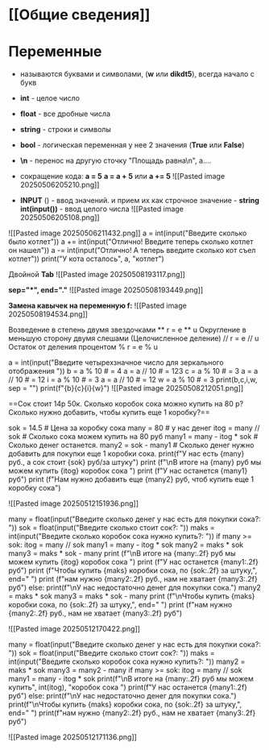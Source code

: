 # [[Общие сведения]]

# Переменные

-  называются буквами и символами, (**w** или **dikdt5**), всегда начало с букв
- **int**  - целое число
- **float** - все дробные числа
- **string** - строки и символы
- **bool** - логическая переменная у нее 2 значения (**True** или **False**)
- **\n**  - перенос на другую сточку "Площадь равна\n", a....
- сокращение кода:
**a = 5**
**a = a + 5** или **a += 5**
![[Pasted image 20250506205210.png]]

- **INPUT** () - ввод значений.  и прием их как строчное значение - **string**
**int(input())** - ввод целого числа
![[Pasted image 20250506205108.png]]

![[Pasted image 20250506211432.png]]
a = int(input("Введите сколько было котлет"))
a += int(input("Отлично! Введите теперь сколько котлет он нашел"))
a -= int(input("Отлично! А теперь введите сколько кот съел котлет"))
print("У кота осталось", a, "котлет")

Двойной **Tab** 
![[Pasted image 20250508193117.png]]

**sep="*", end="."**
![[Pasted image 20250508193449.png]]

**Замена кавычек на переменную f:**
![[Pasted image 20250508194534.png]]

Возведение в степень двумя звездочками **
r = e ** u
Округление в меньшую сторону двумя слешами (Целочисленное деление) //
r = e // u
Остаток от деления процентом %
r = e % u

a = int(input("Введите четырехзначное число для зеркального отображения "))
b = a % 10 # = 4
a = a // 10 #  = 123
c = a % 10 # = 3
a = a // 10 #  = 12
i = a % 10 # = 3
a = a // 10 #  = 12
w = a % 10 # = 3
print(b,c,i,w, sep = "")
print(f"{b}{c}{i}{w}")
![[Pasted image 20250508212051.png]]

==Сок стоит 14р 50к. Сколько коробок сока можно купить на 80 р? Сколько нужно добавить, чтобы купить еще 1 коробку?==

sok = 14.5 # Цена за коробку сока
many = 80 # у нас денег
itog = many // sok # Сколько сока можем купить на 80 руб
many1 = many - itog * sok  # Сколько денег останется.
many2 = sok - many1 # Сколько денег нужно добавить для покупки еще 1 коробки сока.
print(f"У нас есть {many} руб., а сок стоит {sok} руб/за штуку")
print (f"\nВ итоге на {many} руб мы можем купить {itog} коробок сока ")
print (f"У нас останется {many1} руб")
print (f"Нам нужно добавить еще {many2} руб, чтоб купить еще 1 коробку сока")

![[Pasted image 20250512151936.png]]

many = float(input("Введите сколько денег у нас есть для покупки сока?: "))
sok = float(input("Введите сколько стоит сок?: "))
maks = int(input("Введите сколько коробок сока нужно купить?: "))
if many >= sok:
    itog = many // sok
    many1 = many - itog * sok
    many2 = maks * sok
    many3 = maks * sok - many
    print (f"\nВ итоге на {many:.2f} руб мы можем купить {itog} коробок сока ")
    print (f"У нас останется {many1:.2f} руб")
    print (f"Чтобы купить {maks} коробки сока, по {sok:.2f} за штуку,", end=" ")
    print (f"нам нужно {many2:.2f} руб., нам не хватает {many3:.2f} руб")
else:
    print(f"\nУ нас недостаточно денег для покупки сока.")
    many2 = maks * sok
    many3 = maks * sok - many
    print (f"\nЧтобы купить {maks} коробки сока, по {sok:.2f} за штуку,", end=" ")
    print (f"нам нужно {many2:.2f} руб., нам не хватает {many3:.2f} руб")

![[Pasted image 20250512170422.png]]

many = float(input("Введите сколько денег у нас есть для покупки сока?: "))
sok = float(input("Введите сколько стоит сок?: "))
maks = int(input("Введите сколько коробок сока нужно купить?: "))
many2 = maks * sok
many3 = many2 - many
if many >= sok:
    itog = many // sok
    many1 = many - itog * sok
    print(f"\nВ итоге на {many:.2f} руб мы можем купить", int(itog), "коробок сока ")
    print(f"У нас останется {many1:.2f} руб")
else:
    print(f"\nУ нас недостаточно денег для покупки сока.")
print(f"\nЧтобы купить {maks} коробки сока, по {sok:.2f} за штуку,", end=" ")
print(f"нам нужно {many2:.2f} руб., нам не хватает {many3:.2f} руб")

![[Pasted image 20250512171136.png]]



